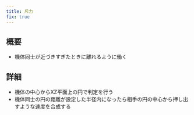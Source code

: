 ```yaml
---
title: 斥力
fix: true
---
```


## 概要
* 機体同士が近づきすぎたときに離れるように働く

## 詳細
* 機体の中心からXZ平面上の円で判定を行う
* 機体同士の円の距離が設定した半径内になったら相手の円の中心から押し出すような速度を合成する